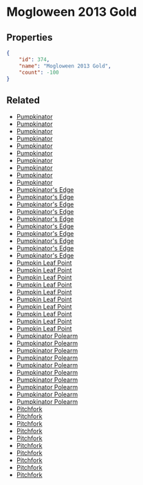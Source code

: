# Mogloween 2013 Gold

<no description available>

## Properties

```json
{
    "id": 374,
    "name": "Mogloween 2013 Gold",
    "count": -100
}
```

## Related

- [Pumpkinator](../items/10646-pumpkinator.md)
- [Pumpkinator](../items/10647-pumpkinator.md)
- [Pumpkinator](../items/10648-pumpkinator.md)
- [Pumpkinator](../items/10649-pumpkinator.md)
- [Pumpkinator](../items/10650-pumpkinator.md)
- [Pumpkinator](../items/10651-pumpkinator.md)
- [Pumpkinator](../items/10652-pumpkinator.md)
- [Pumpkinator](../items/10653-pumpkinator.md)
- [Pumpkinator](../items/10654-pumpkinator.md)
- [Pumpkinator](../items/10655-pumpkinator.md)
- [Pumpkinator's Edge](../items/10656-pumpkinator-s-edge.md)
- [Pumpkinator's Edge](../items/10657-pumpkinator-s-edge.md)
- [Pumpkinator's Edge](../items/10658-pumpkinator-s-edge.md)
- [Pumpkinator's Edge](../items/10659-pumpkinator-s-edge.md)
- [Pumpkinator's Edge](../items/10660-pumpkinator-s-edge.md)
- [Pumpkinator's Edge](../items/10661-pumpkinator-s-edge.md)
- [Pumpkinator's Edge](../items/10662-pumpkinator-s-edge.md)
- [Pumpkinator's Edge](../items/10663-pumpkinator-s-edge.md)
- [Pumpkinator's Edge](../items/10664-pumpkinator-s-edge.md)
- [Pumpkinator's Edge](../items/10665-pumpkinator-s-edge.md)
- [Pumpkin Leaf Point](../items/10666-pumpkin-leaf-point.md)
- [Pumpkin Leaf Point](../items/10667-pumpkin-leaf-point.md)
- [Pumpkin Leaf Point](../items/10668-pumpkin-leaf-point.md)
- [Pumpkin Leaf Point](../items/10669-pumpkin-leaf-point.md)
- [Pumpkin Leaf Point](../items/10670-pumpkin-leaf-point.md)
- [Pumpkin Leaf Point](../items/10671-pumpkin-leaf-point.md)
- [Pumpkin Leaf Point](../items/10672-pumpkin-leaf-point.md)
- [Pumpkin Leaf Point](../items/10673-pumpkin-leaf-point.md)
- [Pumpkin Leaf Point](../items/10674-pumpkin-leaf-point.md)
- [Pumpkin Leaf Point](../items/10675-pumpkin-leaf-point.md)
- [Pumpkinator Polearm](../items/10676-pumpkinator-polearm.md)
- [Pumpkinator Polearm](../items/10677-pumpkinator-polearm.md)
- [Pumpkinator Polearm](../items/10678-pumpkinator-polearm.md)
- [Pumpkinator Polearm](../items/10679-pumpkinator-polearm.md)
- [Pumpkinator Polearm](../items/10680-pumpkinator-polearm.md)
- [Pumpkinator Polearm](../items/10681-pumpkinator-polearm.md)
- [Pumpkinator Polearm](../items/10682-pumpkinator-polearm.md)
- [Pumpkinator Polearm](../items/10683-pumpkinator-polearm.md)
- [Pumpkinator Polearm](../items/10684-pumpkinator-polearm.md)
- [Pumpkinator Polearm](../items/10685-pumpkinator-polearm.md)
- [Pitchfork](../items/10686-pitchfork.md)
- [Pitchfork](../items/10687-pitchfork.md)
- [Pitchfork](../items/10688-pitchfork.md)
- [Pitchfork](../items/10689-pitchfork.md)
- [Pitchfork](../items/10690-pitchfork.md)
- [Pitchfork](../items/10691-pitchfork.md)
- [Pitchfork](../items/10692-pitchfork.md)
- [Pitchfork](../items/10693-pitchfork.md)
- [Pitchfork](../items/10694-pitchfork.md)
- [Pitchfork](../items/10695-pitchfork.md)

